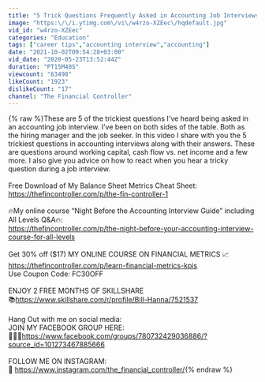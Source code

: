 ```yaml
---
title: "5 Trick Questions Frequently Asked in Accounting Job Interviews!"
image: "https:\/\/i.ytimg.com\/vi\/w4rzo-XZEec\/hqdefault.jpg"
vid_id: "w4rzo-XZEec"
categories: "Education"
tags: ["career tips","accounting interview","accounting"]
date: "2021-10-02T09:54:28+03:00"
vid_date: "2020-05-23T13:52:44Z"
duration: "PT15M40S"
viewcount: "63498"
likeCount: "1923"
dislikeCount: "17"
channel: "The Financial Controller"
---
```

{% raw %}These are 5 of the trickiest questions I've heard being asked in an accounting job interview. I’ve been on both sides of the table. Both as the hiring manager and the job seeker. In this video I share with you the 5 trickiest questions in accounting interviews along with their answers. These are questions around working capital, cash flow vs. net income and a few more. I also give you advice on how to react when you hear a tricky question during a job interview. <br /><br />Free Download of My Balance Sheet Metrics Cheat Sheet:<br /><a rel="nofollow" target="blank" href="https://thefincontroller.com/p/the-fin-controller-1">https://thefincontroller.com/p/the-fin-controller-1</a><br /><br />🔥My online course “Night Before the Accounting Interview Guide” including All Levels Q&amp;A🔥:<br /><a rel="nofollow" target="blank" href="https://thefincontroller.com/p/the-night-before-your-accounting-interview-course-for-all-levels">https://thefincontroller.com/p/the-night-before-your-accounting-interview-course-for-all-levels</a><br /><br />Get 30% off ($17) MY ONLINE COURSE ON FINANCIAL METRICS  📈<br /><a rel="nofollow" target="blank" href="https://thefincontroller.com/p/learn-financial-metrics-kpis">https://thefincontroller.com/p/learn-financial-metrics-kpis</a><br />Use Coupon Code: FC30OFF<br /><br />ENJOY 2 FREE MONTHS OF SKILLSHARE<br />📚<a rel="nofollow" target="blank" href="https://www.skillshare.com/r/profile/Bill-Hanna/7521537">https://www.skillshare.com/r/profile/Bill-Hanna/7521537</a><br /><br />Hang Out with me on social media:<br />JOIN MY FACEBOOK GROUP HERE:<br />🙋🏼‍♂️<a rel="nofollow" target="blank" href="https://www.facebook.com/groups/780732429036886/?source_id=101273467885666">https://www.facebook.com/groups/780732429036886/?source_id=101273467885666</a><br /><br />FOLLOW ME ON INSTAGRAM:<br />📸 <a rel="nofollow" target="blank" href="https://www.instagram.com/the_financial_controller/">https://www.instagram.com/the_financial_controller/</a>{% endraw %}
